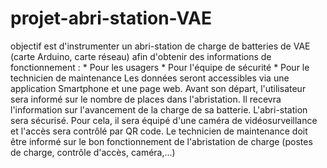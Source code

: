 # projet-abri-station-VAE
objectif est d'instrumenter un abri-station de charge de batteries de VAE (carte Arduino, carte réseau) afin d'obtenir des informations de fonctionnement :      *  Pour les usagers     *  Pour l'équipe de sécurité     *  Pour le technicien de maintenance Les données seront accessibles via une application Smartphone et une page web. Avant son départ, l'utilisateur sera informé sur le nombre de places dans l'abristation. Il recevra l'information sur l'avancement de la charge de sa batterie. L'abri-station sera sécurisé. Pour cela, il sera équipé d'une caméra de vidéosurveillance et l'accès sera contrôlé par QR code. Le technicien de maintenance doit être informé sur le bon fonctionnement de l'abristation de charge (postes de charge, contrôle d'accès, caméra,...)
